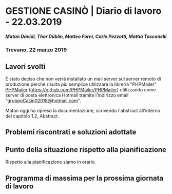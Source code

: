 # GESTIONE CASINÒ | Diario di lavoro - 22.03.2019
##### Matan Davidi, Thor Düblin, Matteo Forni, Carlo Pezzotti, Mattia Toscanelli
### Trevano, 22 marzo 2019

## Lavori svolti
È stato deciso che non verrà installato un mail server sul server remoto di produzione perché risulta più semplice utilizzare la libreria "PHPMailer" [PHPMailer](https://github.com/PHPMailer/PHPMailer) (https://github.com/PHPMailer/PHPMailer) utilizzando come server di posta elettronica Hotmail tramite l'indirizzo email "gruppoCasin02018@hotmail.com".

Matan oggi ha ripreso la documentazione, scrivendo l'abstract all'interno del capitolo 1.2, Abstract.

##  Problemi riscontrati e soluzioni adottate


##  Punto della situazione rispetto alla pianificazione
Rispetto alla pianificazione siamo in orario.

## Programma di massima per la prossima giornata di lavoro
